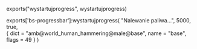 exports("wystartujprogress", wystartujprogress)

exports['bs-progressbar']:wystartujprogress(
    "Nalewanie paliwa...", 
    5000,                 
    true,                 
    { dict = "amb@world_human_hammering@male@base", name = "base", flags = 49 } 
)
